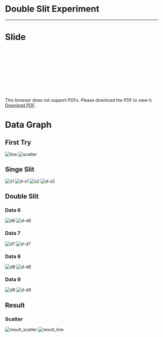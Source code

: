 # Double Slit Experiment
---
# Slide
<object data="./speech/Physical Experiment Presentation.pdf" type="application/pdf" width="700px" height="700px">
    <embed src="./speech/Physical Experiment Presentation.pdf">
        <p>This browser does not support PDFs. Please download the PDF to view it: <a href="./speech/Physical Experiment Presentation.pdf">Download PDF</a>.</p>
    </embed>
</object>

# Data Graph
## First Try
![line](./graph/test_line.png)
![scatter](./graph/test_scatter.png)


## Singe Slit
![s1](./graph/single-slit_1.png)
![d-s1](./graph/diff_single-slit_1.png)
![s2](./graph/single-slit_2.png)
![d-s2](./graph/diff_single-slit_2.png)

## Double Slit
<!-- ### Data 1
![d1](./graph/double-slit_1.png)
![d-d1](./graph/diff_double-slit_1.png)
### Data 2
![d2](./graph/double-slit_2.png)
![d-d2](./graph/diff_double-slit_2.png)
### Data 3
![d3](./graph/double-slit_3.png)
![d-d3](./graph/diff_double-slit_3.png)
### Data 4
![d4](./graph/double-slit_4.png)
![d-d4](./graph/diff_double-slit_4.png)
### Data 5
![d5](./graph/double-slit_5.png)
![d-d5](./graph/diff_double-slit_5.png) -->
### Data 6
![d6](./graph/double-slit_6.png)
![d-d6](./graph/diff_double-slit_6.png)
### Data 7
![d7](./graph/double-slit_7.png)
![d-d7](./graph/diff_double-slit_7.png)
### Data 8
![d8](./graph/double-slit_8.png)
![d-d8](./graph/diff_double-slit_8.png)
### Data 9
![d9](./graph/double-slit_9.png)
![d-d9](./graph/diff_double-slit_9.png)

## Result
### Scatter
![result_scatter](./graph/final_result_scatter.png)
![result_line](./graph/final_result_line.png)

